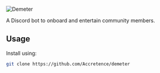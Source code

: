 ![Demeter](https://user-images.githubusercontent.com/45223699/174673970-dc5466ed-4d9b-405e-b4fa-d5648bb1346f.jpg)

A Discord bot to onboard and entertain community members.

## Usage

Install using:

```bash
git clone https://github.com/Accretence/demeter
```

